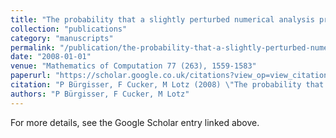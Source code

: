 ```yaml
---
title: "The probability that a slightly perturbed numerical analysis problem is difficult"
collection: "publications"
category: "manuscripts"
permalink: "/publication/the-probability-that-a-slightly-perturbed-numerical-analysis-problem-is-difficult"
date: "2008-01-01"
venue: "Mathematics of Computation 77 (263), 1559-1583"
paperurl: "https://scholar.google.co.uk/citations?view_op=view_citation&hl=en&user=ALeJ0sAAAAAJ&pagesize=100&sortby=pubdate&citation_for_view=ALeJ0sAAAAAJ:dhFuZR0502QC"
citation: "P Bürgisser, F Cucker, M Lotz (2008) \"The probability that a slightly perturbed numerical analysis problem is difficult.\" <i>Mathematics of Computation 77 (263), 1559-1583</i>"
authors: "P Bürgisser, F Cucker, M Lotz"
---
```


For more details, see the Google Scholar entry linked above.
